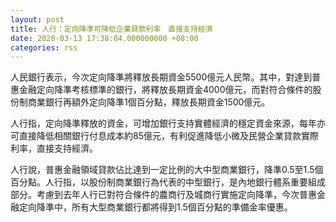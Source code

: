 ```yaml
---
layout: post
title: 人行：定向降準可降低企業貸款利率　直接支持經濟
date: 2020-03-13 17:38:04.000000000 +08:00
categories: rss
---
```


人民銀行表示，今次定向降準將釋放長期資金5500億元人民幣。其中，對達到普惠金融定向降準考核標準的銀行，將釋放長期資金4000億元，而對符合條件的股份制商業銀行再額外定向降準1個百分點，釋放長期資金1500億元。

人行指，定向降準釋放的資金，可增加銀行支持實體經濟的穩定資金來源，每年亦可直接降低相關銀行付息成本約85億元，有利促進降低小微及民營企業貸款實際利率，直接支持經濟。

人行說，普惠金融領域貸款佔比達到一定比例的大中型商業銀行，降準0.5至1.5個百分點。人行指，以股份制商業銀行為代表的中型銀行，是內地銀行體系重要組成部分。考慮到去年人行已對符合條件的農商行及城商行實施定向降準，今次普惠金融定向降準中，所有大型商業銀行都將得到1.5個百分點的準備金率優惠。
